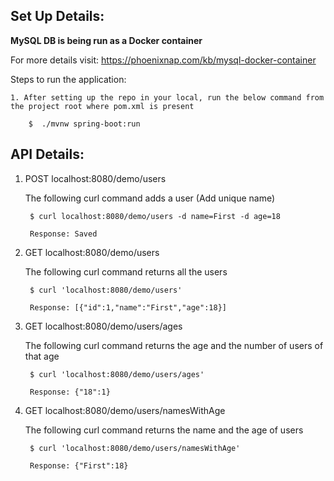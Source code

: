 Set Up Details:
------------------

**MySQL DB is being run as a Docker container**

For more details visit: https://phoenixnap.com/kb/mysql-docker-container

Steps to run the application:

    1. After setting up the repo in your local, run the below command from the project root where pom.xml is present

        $  ./mvnw spring-boot:run

API Details:
-----------------

1. POST localhost:8080/demo/users

    The following curl command adds a user (Add unique name)

        $ curl localhost:8080/demo/users -d name=First -d age=18

        Response: Saved

2. GET localhost:8080/demo/users

    The following curl command returns all the users

        $ curl 'localhost:8080/demo/users'

        Response: [{"id":1,"name":"First","age":18}]

3. GET localhost:8080/demo/users/ages

    The following curl command returns the age and the number of users of that age

        $ curl 'localhost:8080/demo/users/ages'

        Response: {"18":1}

4. GET localhost:8080/demo/users/namesWithAge

    The following curl command returns the name and the age of users 

        $ curl 'localhost:8080/demo/users/namesWithAge'

        Response: {"First":18}

